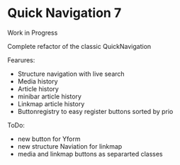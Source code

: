 
# Quick Navigation 7

Work in Progress

Complete refactor of the classic QuickNavigation 

Fearures: 
- Structure navigation with live search
- Media history
- Article history
- minibar article history
- Linkmap article history
- Buttonregistry to easy register buttons sorted by prio

ToDo: 
- new button for Yform
- new structure Naviation for linkmap
- media and linkmap buttons as separarted classes
  

